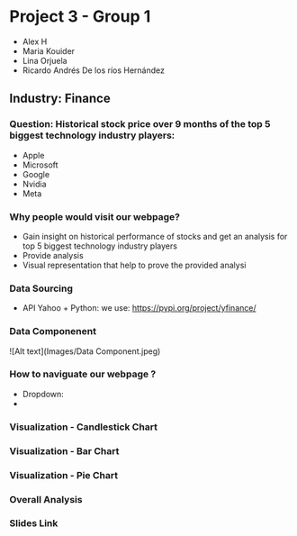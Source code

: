 # Project 3 -  Group 1

- Alex H
- Maria Kouider
- Lina Orjuela
- Ricardo Andrés De los ríos Hernández

## Industry: Finance
### Question: Historical stock price over 9 months of the top 5 biggest technology industry players:
- Apple
- Microsoft 
- Google 
- Nvidia
- Meta 

	 
### Why people would visit our webpage? 
- Gain insight on historical performance of stocks and get an analysis for top 5 biggest technology industry players
- Provide analysis 
- Visual representation that help to prove the provided analysi

### Data Sourcing
- API Yahoo + Python: we use: https://pypi.org/project/yfinance/

### Data Componenent 
![Alt text](Images/Data Component.jpeg)

### How to naviguate our webpage ? 
- Dropdown:
- 

### Visualization - Candlestick Chart 



### Visualization - Bar Chart 


### Visualization - Pie Chart 


### Overall Analysis 


### Slides Link



